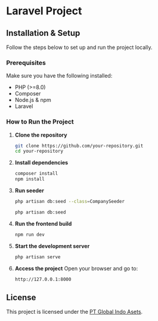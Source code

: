 # Laravel Project

## Installation & Setup

Follow the steps below to set up and run the project locally.

### Prerequisites

Make sure you have the following installed:

-   PHP (>=8.0)
-   Composer
-   Node.js & npm
-   Laravel

### How to Run the Project

1. **Clone the repository**

    ```sh
    git clone https://github.com/your-repository.git
    cd your-repository
    ```

2. **Install dependencies**

    ```sh
    composer install
    npm install
    ```

3. **Run seeder**

    ```sh
    php artisan db:seed --class=CompanySeeder
    ```

    ```sh
    php artisan db:seed
    ```

4. **Run the frontend build**

    ```sh
    npm run dev
    ```

5. **Start the development server**

    ```sh
    php artisan serve
    ```

6. **Access the project**
   Open your browser and go to:
    ```
    http://127.0.0.1:8000
    ```

## License

This project is licensed under the [PT Global Indo Asets](LICENSE).
